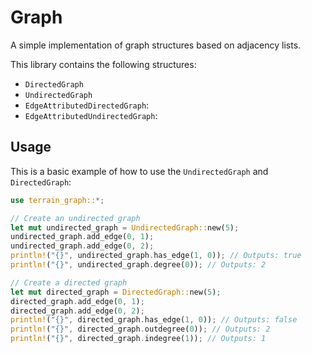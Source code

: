 # Graph

A simple implementation of graph structures based on adjacency lists.

This library contains the following structures:
 - `DirectedGraph`
 - `UndirectedGraph`
 - `EdgeAttributedDirectedGraph`: 
 - `EdgeAttributedUndirectedGraph`: 

## Usage

This is a basic example of how to use the `UndirectedGraph` and `DirectedGraph`:

```rust
use terrain_graph::*;

// Create an undirected graph
let mut undirected_graph = UndirectedGraph::new(5);
undirected_graph.add_edge(0, 1);
undirected_graph.add_edge(0, 2);
println!("{}", undirected_graph.has_edge(1, 0)); // Outputs: true
println!("{}", undirected_graph.degree(0)); // Outputs: 2

// Create a directed graph
let mut directed_graph = DirectedGraph::new(5);
directed_graph.add_edge(0, 1);
directed_graph.add_edge(0, 2);
println!("{}", directed_graph.has_edge(1, 0)); // Outputs: false
println!("{}", directed_graph.outdegree(0)); // Outputs: 2
println!("{}", directed_graph.indegree(1)); // Outputs: 1
```
